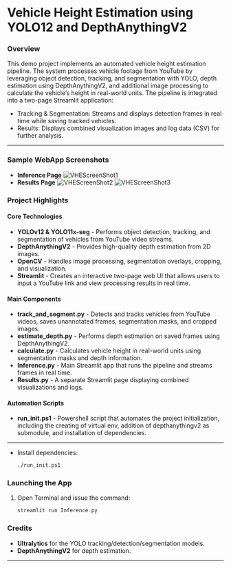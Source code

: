 Vehicle Height Estimation using YOLO12 and DepthAnythingV2
==========================================================

### Overview

This demo project implements an automated vehicle height estimation pipeline. The system processes vehicle footage from YouTube by leveraging object detection, tracking, and segmentation with YOLO, depth estimation using DepthAnythingV2, and additional image processing to calculate the vehicle’s height in real-world units. The pipeline is integrated into a two-page Streamlit application:
- Tracking & Segmentation: Streams and displays detection frames in real time while saving tracked vehicles.
- Results: Displays combined visualization images and log data (CSV) for further analysis. 

---

### Sample WebApp Screenshots
- **Inference Page**
![VHEScreenShot1](https://github.com/user-attachments/assets/496ee678-6a5d-4e9d-8e9e-11c74f578c62)
- **Results Page**
![VHEScreenShot2](https://github.com/user-attachments/assets/3732037f-f879-4fd1-aff7-16df08ee4a8f)
![VHEScreenShot3](https://github.com/user-attachments/assets/6e01dd59-7d9e-408c-b41c-895eae5d19ac)


### Project Highlights

#### **Core Technologies**
- **YOLOv12 & YOLO11x-seg** - Performs object detection, tracking, and segmentation of vehicles from YouTube video streams.
- **DepthAnythingV2** - Provides high-quality depth estimation from 2D images.
- **OpenCV** - Handles image processing, segmentation overlays, cropping, and visualization.
- **Streamlit** - Creates an interactive two-page web UI that allows users to input a YouTube link and view processing results in real time.

#### **Main Components**
- **track_and_segment.py** - Detects and tracks vehicles from YouTube videos, saves unannotated frames, segmentation masks, and cropped images.
- **estimate_depth.py** - Performs depth estimation on saved frames using DepthAnythingV2.
- **calculate.py** - Calculates vehicle height in real-world units using segmentation masks and depth information.
- **Inference.py** - Main Streamlit app that runs the pipeline and streams frames in real time.
- **Results.py** - A separate Streamlit page displaying combined visualizations and logs.

#### **Automation Scripts**
- **run_init.ps1** - Powershell script that automates the project initialization, including the creating of virtual env, addition of depthanythingv2 as submodule, and installation of dependencies.
---

- Install dependencies:
  ```bash
  ./run_init.ps1
  ```

### **Launching the App**
1. Open Terminal and issue the command:
   ```powershell
   streamlit run Inference.py
   ```


### Credits
- **Ultralytics** for the YOLO tracking/detection/segmentation models.
- **DepthAnythingV2** for depth estimation.
---

